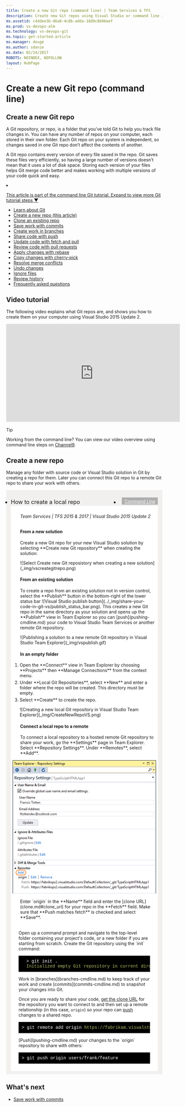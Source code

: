 ```yaml
---
title: Create a new Git repo (command line) | Team Services & TFS
description: Create new Git repos using Visual Studio or command line init 
ms.assetid: c4ddee3b-d6a8-4c8b-adda-18d9c8b96eef
ms.prod: vs-devops-alm
ms.technology: vs-devops-git
ms.topic: get-started-article
ms.manager: douge
ms.author: sdanie
ms.date: 02/24/2017
ROBOTS: NOINDEX, NOFOLLOW
layout: HubPage
---
```


#  Create a new Git repo (command line)

## Create a new Git repo

A Git repository, or repo, is a folder that you’ve told Git to help you track file changes in. 
You can have any number of repos on your computer, each stored in their own folder. 
Each Git repo on your system is independent, so changes saved in one Git repo don’t affect the contents of another.

A Git repo contains every version of every file saved in the repo. Git saves these files very efficiently, so having a large number of versions doesn’t mean that it uses a lot of disk space.
Storing each version of your files helps Git merge code better and makes working with multiple versions of your code quick and easy.

<li><p><a data-toggle="collapse" href="#expando-git-cmdline-tutorial">This article is part of the command line Git tutorial. Expand to view more Git tutorial steps &#x25BC;</a></p>
<div class="collapse" id="expando-git-cmdline-tutorial">
<ul>
<li><a href="gitworkflow-cmdline.md">Learn about Git</a></li>
<li><a href="creatingrepo-cmdline.md">Create a new repo (this article)</a></li>
<li><a href="clone-cmdline.md">Clone an existing repo</a></li>
<li><a href="commits-cmdline.md">Save work with commits</a></li>
<li><a href="branches-cmdline.md">Create work in branches</a></li>
<li><a href="pushing-cmdline.md">Share code with push</a></li>
<li><a href="pulling-cmdline.md">Update code with fetch and pull</a></li>
<li><a href="pullrequest-cmdline.md">Review code with pull requests</a></li>
<li><a href="rebase-cmdline.md">Apply changes with rebase</a></li>
<li><a href="cherry-pick-cmdline.md">Copy changes with cherry-pick</a></li>
<li><a href="merging-cmdline.md">Resolve merge conflicts</a></li>
<li><a href="undo-cmdline.md">Undo changes</a></li>
<li><a href="ignore-files-cmdline.md">Ignore files</a></li>
<li><a href="history-cmdline.md">Review history</a></li>
<li><a href="howto-cmdline.md">Frequently asked questions</a></li>
</ul>
</div>
</li>

## Video tutorial

The following video explains what Git repos are, and shows you how to create them on your computer using Visual Studio 2015 Update 2.

<iframe src="https://channel9.msdn.com/series/Team-Services-Git-Tutorial/Git-Tutorial-Create-a-Git-repo-in-Visual-Studio-2015/player" width="560" height="315" allowFullScreen frameBorder="0"></iframe>

>[!TIP]
> Working from the command line? You can view our video overview using command line steps on [Channel9](https://channel9.msdn.com/series/Team-Services-Git-Tutorial/Git-Tutorial-Create-a-repo-from-the-command-line).

<a name="init"></a>

## Create a new repo

Manage any folder with source code or Visual Studio solution in Git by creating a repo for them. 
Later you can connect this Git repo to a remote Git repo to share your work with others. 

<div style="background-color: #f2f0ee;padding-top:10px;padding-bottom:10px;">
<ul class="nav nav-pills" style="padding-right:15px;padding-left:15px;padding-bottom:5px;vertical-align:top;font-size:18px;">
<li style="float:left;" data-toggle="collapse" data-target="#changeexample1">How to create a local repo</li>
<li style="float: right;"><a style="max-width: 374px;min-width: 120px;vertical-align: top;background-color:#AEAEAE;margin: 0px 0px 0px 8px;min-width:90px;color: #fff;border: solid 2px #AEAEAE;border-radius: 0;padding: 2px 6px 0px 6px;outline-style:none;height:32px;font-size:14px;font-weight:400" data-toggle="pill" href="#cmdline1">Command Line</a></li>
</ul>

<div id="changeexample" class="tab-content collapse in fade" style="background-color: #ffffff;margin-left: 15px;margin-right:15px;padding: 5px 5px 5px 5px;">
<div id="vs1" class="tab-pane fade">
<h6 style="padding-left:25px;">Team Services | TFS 2015 &amp; 2017 | Visual Studio 2015 Update 2</h6>

<h4 style="padding-left:25px;">From a new solution</h4>

<p style="padding-left:25px;">Create a new Git repo for your new Visual Studio solution by selecting **Create new Git repository** when creating the solution:</p>
   
<p style="padding-left:25px;">![Select Create new Git reposistory when creating a new solution](_img/vscreategitrepo.png)</p>  

<h4 style="padding-left:25px;">From an existing solution</h4>

<p style="padding-left:25px;">To create a repo from an existing solution not in version control, select the **Publish** button in the bottom-right of the lower status bar ![Visual Studio publish button](../_img/share-your-code-in-git-vs/publish_status_bar.png).
This creates a new Git repo in the same directory as your solution and opens up the **Publish** view in Team Explorer so you can [push](pushing-cmdline.md) your code to Visual Studio Team Services or 
another remote Git repository.

<P style="padding-left:25px;">![Publishing a solution to a new remote Git repository in Visual Studio Team Explorer](_img/vspublish.gif)

<h4 style="padding-left:25px;">In an empty folder</h4>
<ol>
<li style="margin-bottom:5px;">Open the **Connect** view in Team Explorer by choosing **Projects** then **Manage Connections** from the context menu. 
<li style="margin-bottom:5px;"> Under **Local Git Repositories**, select **New** and enter a folder where the repo will be created. This directory must be empty.  
<li style="margin-bottom:5px;"> Select **Create** to create the repo.

<P>![Creating a new local Git repository in Visual Studio Team Explorer](_img/CreateNewRepoVS.png)</ol>

<a name="remotes"></a>
<h4 style="padding-left:25px;">Connect a local repo to a remote</h4>

<p style="padding-left:25px;margin-bottom:5px;">To connect a local repository to a hosted remote Git repository to share your work, go the **Settings** page in Team Explorer. Select **Repository Settings**.
Under **Remotes**, select **Add**.    

![Add a remote for a repo in Visual Studio Team Explorer](_img/add_remote_vs.png)

<p style="padding-left:25px;">Enter `origin` in the **Name** field and enter the [clone URL](clone.md#clone_url) for your repo in the **Fetch** field. 
Make sure that **Push matches fetch** is checked and select **Save**. 

</div>

<div class="tab-pane fade in active" id="cmdline1" style="background-color: #ffffff;margin-left: 15px;margin-right:15px;padding: 5px 5px 5px 5px;">

<p style="margin-bottom:5px;">Open up a command prompt and navigate to the top-level folder containing your project's code, or a new folder if you are starting from scratch. 
Create the Git repository using the `init` command:  

<pre style="color:white;background-color:black;font-family:Consolas,Courier,monospace;padding:10px;padding-left:25px;margin-bottom:5px;">
&gt; git init .
<font color="#b5bd68">Initialized empty Git repository in current directory</font>
</pre>

<p style="margin-bottom:5px;">Work in [branches](branches-cmdline.md) to keep track of your work and create [commits](commits-cmdline.md) to snapshot your changes into Git.   

Once you are ready to share your code, [get the clone URL](clone-cmdline.md#clone_url) for the repository you want to connect to and then set up a remote relationship (in this case, `origin`) so your repo 
can [push](pushing-cmdline.md) changes to a shared repo.

<pre style="color:white;background-color:black;font-family:Consolas,Courier,monospace;padding:10px;margin-bottom:5px;">
&gt; git remote add origin <a style="color: #b5bd68;">https://fabrikam.visualstudio.com/Fabrikam/_git/FabrikamFiber</A>
</pre>

<p style="margin-bottom:5px;">[Push](pushing-cmdline.md) your changes to the `origin` repository to share with others:

<pre style="color:white;background-color:black;font-family:Consolas,Courier,monospace;padding:10px">
&gt; git push origin users/frank/feature
</pre>

</div></div></div>

## What's next

- [Save work with commits](commits-cmdline.md)